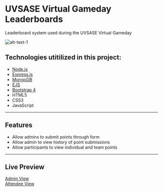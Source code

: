 
# UVSASE Virtual Gameday Leaderboards
Leaderboard system used during the UVSASE Virtual Gameday



![alt-text-1](https://raw.githubusercontent.com/AndyUGA/UVSASE-Gameday-Leaderboards/a9390e9d494cd38304294a192c1b7e3c5b49794e/public/README%20Images/README%20image.png)

## Technologies utitilized in this project:
- [Node.js](https://nodejs.org/en/) 
- [Express.js](https://expressjs.com)
- [MongoDB](https://www.mongodb.com) 
- [EJS](https://ejs.co)
- [Bootstrap 4](https://getbootstrap.com)
- HTML5
- CSS3
- JavaScript

---------------------------------------------------------------------------------------------------------------------------
## Features
- Allow admins to submit points through form
- Allow admin to view history of point submissions
- Allow participants to view individual and team points

---------------------------------------------------------------------------------------------------------------------------
## Live Preview
[Admin View](https://uvsase-gameday-leaderboards.herokuapp.com/)
<br>
[Attendee View](https://uvsase-leaderboard-attendee.herokuapp.com)
